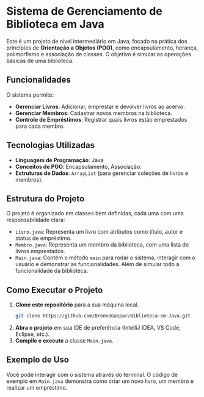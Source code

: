 # Sistema de Gerenciamento de Biblioteca em Java

Este é um projeto de nível intermediário em Java, focado na prática dos princípios de **Orientação a Objetos (POO)**, como encapsulamento, herança, polimorfismo e associação de classes. O objetivo é simular as operações básicas de uma biblioteca.

## Funcionalidades

O sistema permite:

-   **Gerenciar Livros**: Adicionar, emprestar e devolver livros ao acervo.
-   **Gerenciar Membros**: Cadastrar novos membros na biblioteca.
-   **Controle de Empréstimos**: Registrar quais livros estão emprestados para cada membro.

## Tecnologias Utilizadas

-   **Linguagem de Programação**: Java
-   **Conceitos de POO**: Encapsulamento, Associação.
-   **Estruturas de Dados**: `ArrayList` (para gerenciar coleções de livros e membros).

## Estrutura do Projeto

O projeto é organizado em classes bem definidas, cada uma com uma responsabilidade clara:

-   `Livro.java`: Representa um livro com atributos como título, autor e status de empréstimo.
-   `Membro.java`: Representa um membro da biblioteca, com uma lista de livros emprestados.
-   `Main.java`: Contém o método `main` para rodar o sistema, interagir com o usuário e demonstrar as funcionalidades. Além de simular todo a funcionalidade da biblioteca.

## Como Executar o Projeto

1.  **Clone este repositório** para a sua máquina local.
    ```bash
    git clone https://github.com/BrennoGaspar/Biblioteca-em-Java.git
    ```
2.  **Abra o projeto** em sua IDE de preferência (IntelliJ IDEA, VS Code, Eclipse, etc.).
3.  **Compile e execute** a classe `Main.java`.

## Exemplo de Uso

Você pode interagir com o sistema através do terminal. O código de exemplo em `Main.java` demonstra como criar um novo livro, um membro e realizar um empréstimo.